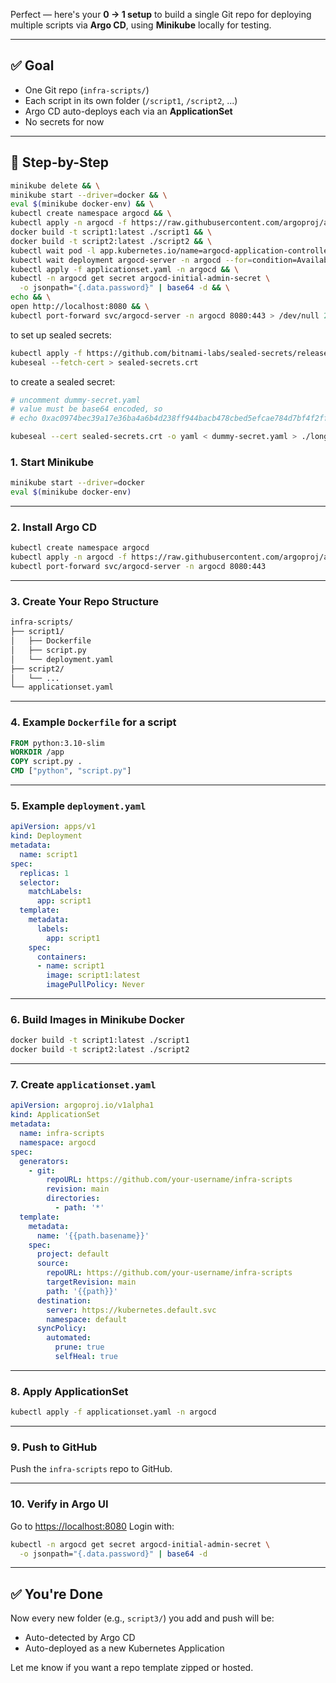 Perfect — here's your **0 → 1 setup** to build a single Git repo for deploying multiple scripts via **Argo CD**, using **Minikube** locally for testing.

---

## ✅ Goal

* One Git repo (`infra-scripts/`)
* Each script in its own folder (`/script1`, `/script2`, ...)
* Argo CD auto-deploys each via an **ApplicationSet**
* No secrets for now

---

## 🔧 Step-by-Step

```sh
minikube delete && \
minikube start --driver=docker && \
eval $(minikube docker-env) && \
kubectl create namespace argocd && \
kubectl apply -n argocd -f https://raw.githubusercontent.com/argoproj/argo-cd/stable/manifests/install.yaml && \
docker build -t script1:latest ./script1 && \
docker build -t script2:latest ./script2 && \
kubectl wait pod -l app.kubernetes.io/name=argocd-application-controller -n argocd --for=condition=Ready --timeout=180s && \
kubectl wait deployment argocd-server -n argocd --for=condition=Available --timeout=180s && \
kubectl apply -f applicationset.yaml -n argocd && \
kubectl -n argocd get secret argocd-initial-admin-secret \
  -o jsonpath="{.data.password}" | base64 -d && \
echo && \
open http://localhost:8080 && \
kubectl port-forward svc/argocd-server -n argocd 8080:443 > /dev/null 2>&1 &
```

to set up sealed secrets:
```sh
kubectl apply -f https://github.com/bitnami-labs/sealed-secrets/releases/latest/download/controller.yaml
kubeseal --fetch-cert > sealed-secrets.crt
```

to create a sealed secret:
```sh
# uncomment dummy-secret.yaml
# value must be base64 encoded, so
# echo 0xac0974bec39a17e36ba4a6b4d238ff944bacb478cbed5efcae784d7bf4f2ff80 | base64

kubeseal --cert sealed-secrets.crt -o yaml < dummy-secret.yaml > ./long-script/real-sealed-secret.yaml

```

### 1. **Start Minikube**

```sh
minikube start --driver=docker
eval $(minikube docker-env)
```

---

### 2. **Install Argo CD**

```sh
kubectl create namespace argocd
kubectl apply -n argocd -f https://raw.githubusercontent.com/argoproj/argo-cd/stable/manifests/install.yaml
kubectl port-forward svc/argocd-server -n argocd 8080:443
```

---

### 3. **Create Your Repo Structure**

```bash
infra-scripts/
├── script1/
│   ├── Dockerfile
│   ├── script.py
│   └── deployment.yaml
├── script2/
│   └── ...
└── applicationset.yaml
```

---

### 4. **Example `Dockerfile` for a script**

```dockerfile
FROM python:3.10-slim
WORKDIR /app
COPY script.py .
CMD ["python", "script.py"]
```

---

### 5. **Example `deployment.yaml`**

```yaml
apiVersion: apps/v1
kind: Deployment
metadata:
  name: script1
spec:
  replicas: 1
  selector:
    matchLabels:
      app: script1
  template:
    metadata:
      labels:
        app: script1
    spec:
      containers:
      - name: script1
        image: script1:latest
        imagePullPolicy: Never
```

---

### 6. **Build Images in Minikube Docker**

```sh
docker build -t script1:latest ./script1
docker build -t script2:latest ./script2
```

---

### 7. **Create `applicationset.yaml`**

```yaml
apiVersion: argoproj.io/v1alpha1
kind: ApplicationSet
metadata:
  name: infra-scripts
  namespace: argocd
spec:
  generators:
    - git:
        repoURL: https://github.com/your-username/infra-scripts
        revision: main
        directories:
          - path: '*'
  template:
    metadata:
      name: '{{path.basename}}'
    spec:
      project: default
      source:
        repoURL: https://github.com/your-username/infra-scripts
        targetRevision: main
        path: '{{path}}'
      destination:
        server: https://kubernetes.default.svc
        namespace: default
      syncPolicy:
        automated:
          prune: true
          selfHeal: true
```

---

### 8. **Apply ApplicationSet**

```sh
kubectl apply -f applicationset.yaml -n argocd
```

---

### 9. **Push to GitHub**

Push the `infra-scripts` repo to GitHub.

---

### 10. **Verify in Argo UI**

Go to [https://localhost:8080](https://localhost:8080)
Login with:

```sh
kubectl -n argocd get secret argocd-initial-admin-secret \
  -o jsonpath="{.data.password}" | base64 -d
```

---

## ✅ You're Done

Now every new folder (e.g., `script3/`) you add and push will be:

* Auto-detected by Argo CD
* Auto-deployed as a new Kubernetes Application

Let me know if you want a repo template zipped or hosted.
